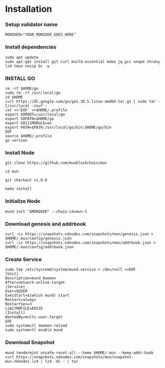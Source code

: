 # Installation
### Setup validator name
`MONIKER="YOUR_MONIKER_GOES_HERE"`

### Install dependencies
```
sudo apt update
sudo apt-get install git curl build-essential make jq gcc snapd chrony lz4 tmux unzip bc -y
```

### INSTALL GO
```
rm -rf $HOME/go
sudo rm -rf /usr/local/go
cd $HOME
curl https://dl.google.com/go/go1.20.5.linux-amd64.tar.gz | sudo tar -C/usr/local -zxvf -
cat <<'EOF' >>$HOME/.profile
export GOROOT=/usr/local/go
export GOPATH=$HOME/go
export GO111MODULE=on
export PATH=$PATH:/usr/local/go/bin:$HOME/go/bin
EOF
source $HOME/.profile
go version
```

### Install Node
```
git clone https://github.com/munblockchain/mun

cd mun

git checkout v1.0.0

make install
```

### Initialize Node
`mund init "$MONIKER" --chain-id=mun-1`

### Download genesis and addrbook
```
curl -Ls https://snapshots.ndnodes.com/snapshots/mun/genesis.json > $HOME/.mun/config/genesis.json
curl -Ls https://snapshots.ndnodes.com/snapshots/mun/addrbook.json > $HOME/.mun/config/addrbook.json
```

### Create Service
```
sudo tee /etc/systemd/system/mund.service > /dev/null <<EOF
[Unit]
Description=mund Daemon
After=network-online.target
[Service]
User=$USER
ExecStart=$(which mund) start
Restart=always
RestartSec=3
LimitNOFILE=65535
[Install]
WantedBy=multi-user.target
EOF
sudo systemctl daemon-reload
sudo systemctl enable mund
```

### Download Snapshot
```
mund tendermint unsafe-reset-all --home $HOME/.mun --keep-addr-book 
curl https://snapshots.ndnodes.com/snapshots/mun/snapshot-mun.ndnodes.lz4 | lz4 -dc - | tar
```
